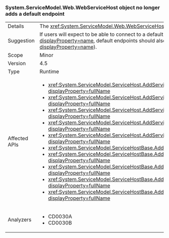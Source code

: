 ### System.ServiceModel.Web.WebServiceHost object no longer adds a default endpoint

|   |   |
|---|---|
|Details|The <xref:System.ServiceModel.Web.WebServiceHost> object no longer adds a default endpoint if an explicit endpoint has been added by application code.|
|Suggestion|If users will expect to be able to connect to a default endpoint and other explicit endpoints have been added to the <xref:System.ServiceModel.Web.WebServiceHost?displayProperty=name>, default endpoints should also be added explicitly (using <xref:System.ServiceModel.ServiceHostBase.AddDefaultEndpoints?displayProperty=name>).|
|Scope|Minor|
|Version|4.5|
|Type|Runtime|
|Affected APIs|<ul><li><xref:System.ServiceModel.ServiceHost.AddServiceEndpoint(System.Type%2CSystem.ServiceModel.Channels.Binding%2CSystem.String)?displayProperty=fullName></li><li><xref:System.ServiceModel.ServiceHost.AddServiceEndpoint(System.Type%2CSystem.ServiceModel.Channels.Binding%2CSystem.Uri)?displayProperty=fullName></li><li><xref:System.ServiceModel.ServiceHost.AddServiceEndpoint(System.Type%2CSystem.ServiceModel.Channels.Binding%2CSystem.String%2CSystem.Uri)?displayProperty=fullName></li><li><xref:System.ServiceModel.ServiceHost.AddServiceEndpoint(System.Type%2CSystem.ServiceModel.Channels.Binding%2CSystem.Uri%2CSystem.Uri)?displayProperty=fullName></li><li><xref:System.ServiceModel.ServiceHost.AddServiceEndpoint(System.Type%2CSystem.ServiceModel.Channels.Binding%2CSystem.Uri%2CSystem.Uri)?displayProperty=fullName></li><li><xref:System.ServiceModel.ServiceHostBase.AddServiceEndpoint(System.ServiceModel.Description.ServiceEndpoint)?displayProperty=fullName></li><li><xref:System.ServiceModel.ServiceHostBase.AddServiceEndpoint(System.String%2CSystem.ServiceModel.Channels.Binding%2CSystem.String)?displayProperty=fullName></li><li><xref:System.ServiceModel.ServiceHostBase.AddServiceEndpoint(System.String%2CSystem.ServiceModel.Channels.Binding%2CSystem.Uri)?displayProperty=fullName></li><li><xref:System.ServiceModel.ServiceHostBase.AddServiceEndpoint(System.String%2CSystem.ServiceModel.Channels.Binding%2CSystem.String%2CSystem.Uri)?displayProperty=fullName></li><li><xref:System.ServiceModel.ServiceHostBase.AddServiceEndpoint(System.String%2CSystem.ServiceModel.Channels.Binding%2CSystem.Uri%2CSystem.Uri)?displayProperty=fullName></li></ul>|
|Analyzers|<ul><li>CD0030A</li><li>CD0030B</li></ul>|
